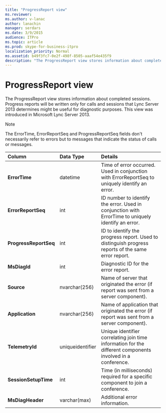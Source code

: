 ```yaml
---
title: "ProgressReport view"
ms.reviewer: 
ms.author: v-lanac
author: lanachin
manager: serdars
ms.date: 3/9/2015
audience: ITPro
ms.topic: article
ms.prod: skype-for-business-itpro
localization_priority: Normal
ms.assetid: b49f3fc7-0e2f-498f-8505-aaaf54e435f9
description: "The ProgressReport view stores information about completed sessions. Progress reports will be written only for calls and sessions that Lync Server 2013 determines might be useful for diagnostic purposes. This view was introduced in Microsoft Lync Server 2013."
---
```


# ProgressReport view
 
The ProgressReport view stores information about completed sessions. Progress reports will be written only for calls and sessions that Lync Server 2013 determines might be useful for diagnostic purposes. This view was introduced in Microsoft Lync Server 2013.
  
> [!NOTE]
> The ErrorTime, ErrorReportSeq and ProgressReportSeq fields don't necessarily refer to errors but to messages that indicate the status of calls or messages. 
  
|**Column**|**Data Type**|**Details**|
|:-----|:-----|:-----|
|**ErrorTime** <br/> |datetime  <br/> |Time of error occurred. Used in conjunction with ErrorReportSeq to uniquely identify an error.  <br/> |
|**ErrorReportSeq** <br/> |int  <br/> |ID number to identify the error. Used in conjunction with ErrorTime to uniquely identify an error.  <br/> |
|**ProgressReportSeq** <br/> |int  <br/> |ID to identify the progress report. Used to distinguish progress reports of the same error report.  <br/> |
|**MsDiagId** <br/> |int  <br/> |Diagnostic ID for the error report.  <br/> |
|**Source** <br/> |nvarchar(256)  <br/> |Name of server that originated the error (if report was sent from a server component).  <br/> |
|**Application** <br/> |nvarchar(256)  <br/> |Name of application that originated the error (if report was sent from a server component).  <br/> |
|**TelemetryId** <br/> |uniqueidentifier  <br/> |Unique identifier correlating join time information for the different components involved in a conference.  <br/> |
|**SessionSetupTime** <br/> |int  <br/> |Time (in milliseconds) required for a specific component to join a conference.  <br/> |
|**MsDiagHeader** <br/> |varchar(max)  <br/> |Additional error information.  <br/> |
   

